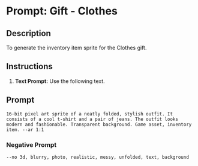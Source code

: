 # Prompt: Gift - Clothes

## Description
To generate the inventory item sprite for the Clothes gift.

## Instructions
1.  **Text Prompt:** Use the following text.

## Prompt
```
16-bit pixel art sprite of a neatly folded, stylish outfit. It consists of a cool t-shirt and a pair of jeans. The outfit looks modern and fashionable. Transparent background. Game asset, inventory item. --ar 1:1
```

### Negative Prompt
```
--no 3d, blurry, photo, realistic, messy, unfolded, text, background
```
